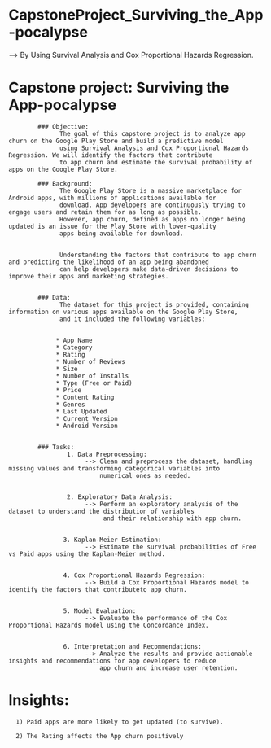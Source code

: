 # CapstoneProject_Surviving_the_App-pocalypse

--> By Using Survival Analysis and Cox Proportional Hazards Regression.

# Capstone project: Surviving the App-pocalypse

            ### Objective:
                  The goal of this capstone project is to analyze app churn on the Google Play Store and build a predictive model
                  using Survival Analysis and Cox Proportional Hazards Regression. We will identify the factors that contribute 
                  to app churn and estimate the survival probability of apps on the Google Play Store.
            
            ### Background:
                  The Google Play Store is a massive marketplace for Android apps, with millions of applications available for 
                  download. App developers are continuously trying to engage users and retain them for as long as possible.
                  However, app churn, defined as apps no longer being updated is an issue for the Play Store with lower-quality
                  apps being available for download.

                  
                  Understanding the factors that contribute to app churn and predicting the likelihood of an app being abandoned
                  can help developers make data-driven decisions to improve their apps and marketing strategies.
            
            
            ### Data:
                  The dataset for this project is provided, containing information on various apps available on the Google Play Store,
                  and it included the following variables:
            
            
                 * App Name
                 * Category
                 * Rating
                 * Number of Reviews
                 * Size
                 * Number of Installs
                 * Type (Free or Paid)
                 * Price
                 * Content Rating
                 * Genres
                 * Last Updated
                 * Current Version
                 * Android Version
            
            
            ### Tasks:
                    1. Data Preprocessing:
                         --> Clean and preprocess the dataset, handling missing values and transforming categorical variables into 
                             numerical ones as needed.
            
                         
                    2. Exploratory Data Analysis:
                         --> Perform an exploratory analysis of the dataset to understand the distribution of variables
                              and their relationship with app churn.
            
                  
                   3. Kaplan-Meier Estimation:
                         --> Estimate the survival probabilities of Free vs Paid apps using the Kaplan-Meier method.
                         
            
                   4. Cox Proportional Hazards Regression:
                         --> Build a Cox Proportional Hazards model to identify the factors that contributeto app churn.
                         
                         
                   5. Model Evaluation: 
                         --> Evaluate the performance of the Cox Proportional Hazards model using the Concordance Index.
            
            
                   6. Interpretation and Recommendations:
                         --> Analyze the results and provide actionable insights and recommendations for app developers to reduce
                             app churn and increase user retention.


# Insights:
      1) Paid apps are more likely to get updated (to survive).
      
      2) The Rating affects the App churn positively

